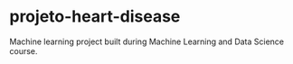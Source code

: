 # projeto-heart-disease
Machine learning project built during Machine Learning and Data Science course.
